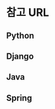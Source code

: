 # 참고 URL

## Python

[튜토리얼]: https://data-flair.training/blogs/python-tutorials-home/

## Django

[Django 공식문서]: https://docs.djangoproject.com/ko/3.0/
[튜토리얼]: https://data-flair.training/blogs/install-django/

## Java

[튜토리얼]: https://data-flair.training/blogs/java-tutorials-home/

## Spring

[튜토리얼]: https://data-flair.training/blogs/spring-tutorials-home/

